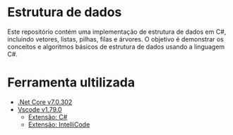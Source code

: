 # Estrutura de dados
Este repositório contém uma implementação de estrutura de dados em C#, incluindo vetores, listas, pilhas, filas e árvores. O objetivo é demonstrar os conceitos e algoritmos básicos de estrutura de dados usando a linguagem C#.

# Ferramenta ultilizada
- [.Net Core v7.0.302](https://dotnet.microsoft.com/en-us/download)
- [Vscode v1.79.0](https://code.visualstudio.com/)
    - [Extensão: C#](https://marketplace.visualstudio.com/items?itemName=ms-dotnettools.csharp)
    - [Extensão: IntelliCode](https://marketplace.visualstudio.com/items?itemName=VisualStudioExptTeam.vscodeintellicode)
